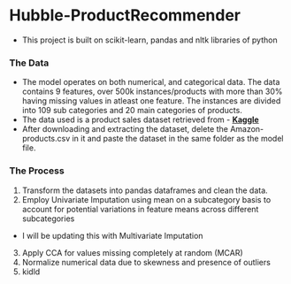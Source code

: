 # Hubble-ProductRecommender
- This project is built on scikit-learn, pandas and nltk libraries of python
### The Data
- The model operates on both numerical, and categorical data. The data contains 9 features, over 500k instances/products with more than 30% having missing values in atleast one feature. The instances are divided into 109 sub categories and 20 main categories of products. 
- The data used is a product sales dataset retrieved from - **[Kaggle](https://www.kaggle.com/datasets/lokeshparab/amazon-products-dataset)**   
- After downloading and extracting the dataset, delete the Amazon-products.csv in it and paste the dataset in the same folder as the model file. 

### The Process
1. Transform the datasets into pandas dataframes and clean the data.
2. Employ Univariate Imputation using mean on a subcategory basis to account for potential variations in feature means across different subcategories
- I will be updating this with Multivariate Imputation 
3. Apply CCA for values missing completely at random (MCAR)
4. Normalize numerical data due to skewness and presence of outliers
5. kidld  
